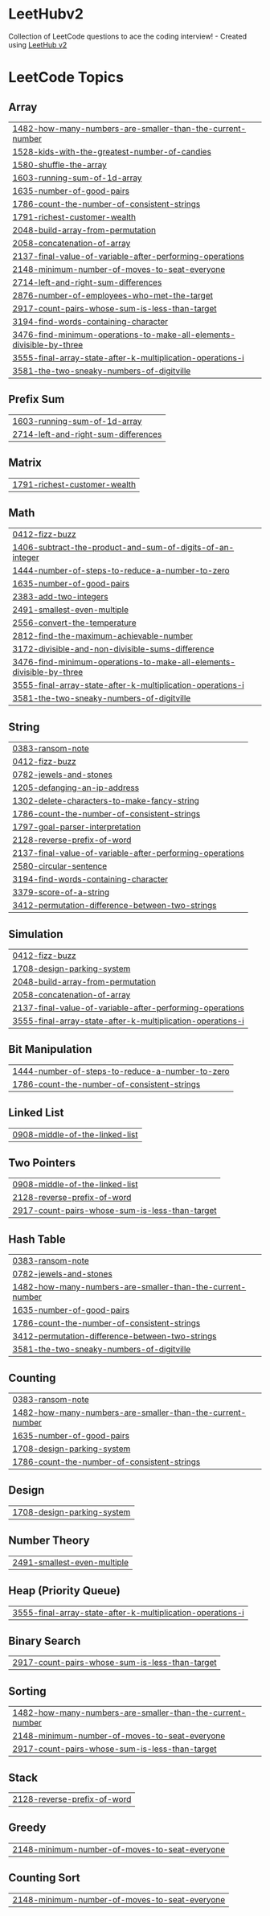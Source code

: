 # LeetHubv2
Collection of LeetCode questions to ace the coding interview! - Created using [LeetHub v2](https://github.com/arunbhardwaj/LeetHub-2.0)

<!---LeetCode Topics Start-->
# LeetCode Topics
## Array
|  |
| ------- |
| [1482-how-many-numbers-are-smaller-than-the-current-number](https://github.com/kugorang/LeetHubv2/tree/master/1482-how-many-numbers-are-smaller-than-the-current-number) |
| [1528-kids-with-the-greatest-number-of-candies](https://github.com/kugorang/LeetHubv2/tree/master/1528-kids-with-the-greatest-number-of-candies) |
| [1580-shuffle-the-array](https://github.com/kugorang/LeetHubv2/tree/master/1580-shuffle-the-array) |
| [1603-running-sum-of-1d-array](https://github.com/kugorang/LeetHubv2/tree/master/1603-running-sum-of-1d-array) |
| [1635-number-of-good-pairs](https://github.com/kugorang/LeetHubv2/tree/master/1635-number-of-good-pairs) |
| [1786-count-the-number-of-consistent-strings](https://github.com/kugorang/LeetHubv2/tree/master/1786-count-the-number-of-consistent-strings) |
| [1791-richest-customer-wealth](https://github.com/kugorang/LeetHubv2/tree/master/1791-richest-customer-wealth) |
| [2048-build-array-from-permutation](https://github.com/kugorang/LeetHubv2/tree/master/2048-build-array-from-permutation) |
| [2058-concatenation-of-array](https://github.com/kugorang/LeetHubv2/tree/master/2058-concatenation-of-array) |
| [2137-final-value-of-variable-after-performing-operations](https://github.com/kugorang/LeetHubv2/tree/master/2137-final-value-of-variable-after-performing-operations) |
| [2148-minimum-number-of-moves-to-seat-everyone](https://github.com/kugorang/LeetHubv2/tree/master/2148-minimum-number-of-moves-to-seat-everyone) |
| [2714-left-and-right-sum-differences](https://github.com/kugorang/LeetHubv2/tree/master/2714-left-and-right-sum-differences) |
| [2876-number-of-employees-who-met-the-target](https://github.com/kugorang/LeetHubv2/tree/master/2876-number-of-employees-who-met-the-target) |
| [2917-count-pairs-whose-sum-is-less-than-target](https://github.com/kugorang/LeetHubv2/tree/master/2917-count-pairs-whose-sum-is-less-than-target) |
| [3194-find-words-containing-character](https://github.com/kugorang/LeetHubv2/tree/master/3194-find-words-containing-character) |
| [3476-find-minimum-operations-to-make-all-elements-divisible-by-three](https://github.com/kugorang/LeetHubv2/tree/master/3476-find-minimum-operations-to-make-all-elements-divisible-by-three) |
| [3555-final-array-state-after-k-multiplication-operations-i](https://github.com/kugorang/LeetHubv2/tree/master/3555-final-array-state-after-k-multiplication-operations-i) |
| [3581-the-two-sneaky-numbers-of-digitville](https://github.com/kugorang/LeetHubv2/tree/master/3581-the-two-sneaky-numbers-of-digitville) |
## Prefix Sum
|  |
| ------- |
| [1603-running-sum-of-1d-array](https://github.com/kugorang/LeetHubv2/tree/master/1603-running-sum-of-1d-array) |
| [2714-left-and-right-sum-differences](https://github.com/kugorang/LeetHubv2/tree/master/2714-left-and-right-sum-differences) |
## Matrix
|  |
| ------- |
| [1791-richest-customer-wealth](https://github.com/kugorang/LeetHubv2/tree/master/1791-richest-customer-wealth) |
## Math
|  |
| ------- |
| [0412-fizz-buzz](https://github.com/kugorang/LeetHubv2/tree/master/0412-fizz-buzz) |
| [1406-subtract-the-product-and-sum-of-digits-of-an-integer](https://github.com/kugorang/LeetHubv2/tree/master/1406-subtract-the-product-and-sum-of-digits-of-an-integer) |
| [1444-number-of-steps-to-reduce-a-number-to-zero](https://github.com/kugorang/LeetHubv2/tree/master/1444-number-of-steps-to-reduce-a-number-to-zero) |
| [1635-number-of-good-pairs](https://github.com/kugorang/LeetHubv2/tree/master/1635-number-of-good-pairs) |
| [2383-add-two-integers](https://github.com/kugorang/LeetHubv2/tree/master/2383-add-two-integers) |
| [2491-smallest-even-multiple](https://github.com/kugorang/LeetHubv2/tree/master/2491-smallest-even-multiple) |
| [2556-convert-the-temperature](https://github.com/kugorang/LeetHubv2/tree/master/2556-convert-the-temperature) |
| [2812-find-the-maximum-achievable-number](https://github.com/kugorang/LeetHubv2/tree/master/2812-find-the-maximum-achievable-number) |
| [3172-divisible-and-non-divisible-sums-difference](https://github.com/kugorang/LeetHubv2/tree/master/3172-divisible-and-non-divisible-sums-difference) |
| [3476-find-minimum-operations-to-make-all-elements-divisible-by-three](https://github.com/kugorang/LeetHubv2/tree/master/3476-find-minimum-operations-to-make-all-elements-divisible-by-three) |
| [3555-final-array-state-after-k-multiplication-operations-i](https://github.com/kugorang/LeetHubv2/tree/master/3555-final-array-state-after-k-multiplication-operations-i) |
| [3581-the-two-sneaky-numbers-of-digitville](https://github.com/kugorang/LeetHubv2/tree/master/3581-the-two-sneaky-numbers-of-digitville) |
## String
|  |
| ------- |
| [0383-ransom-note](https://github.com/kugorang/LeetHubv2/tree/master/0383-ransom-note) |
| [0412-fizz-buzz](https://github.com/kugorang/LeetHubv2/tree/master/0412-fizz-buzz) |
| [0782-jewels-and-stones](https://github.com/kugorang/LeetHubv2/tree/master/0782-jewels-and-stones) |
| [1205-defanging-an-ip-address](https://github.com/kugorang/LeetHubv2/tree/master/1205-defanging-an-ip-address) |
| [1302-delete-characters-to-make-fancy-string](https://github.com/kugorang/LeetHubv2/tree/master/1302-delete-characters-to-make-fancy-string) |
| [1786-count-the-number-of-consistent-strings](https://github.com/kugorang/LeetHubv2/tree/master/1786-count-the-number-of-consistent-strings) |
| [1797-goal-parser-interpretation](https://github.com/kugorang/LeetHubv2/tree/master/1797-goal-parser-interpretation) |
| [2128-reverse-prefix-of-word](https://github.com/kugorang/LeetHubv2/tree/master/2128-reverse-prefix-of-word) |
| [2137-final-value-of-variable-after-performing-operations](https://github.com/kugorang/LeetHubv2/tree/master/2137-final-value-of-variable-after-performing-operations) |
| [2580-circular-sentence](https://github.com/kugorang/LeetHubv2/tree/master/2580-circular-sentence) |
| [3194-find-words-containing-character](https://github.com/kugorang/LeetHubv2/tree/master/3194-find-words-containing-character) |
| [3379-score-of-a-string](https://github.com/kugorang/LeetHubv2/tree/master/3379-score-of-a-string) |
| [3412-permutation-difference-between-two-strings](https://github.com/kugorang/LeetHubv2/tree/master/3412-permutation-difference-between-two-strings) |
## Simulation
|  |
| ------- |
| [0412-fizz-buzz](https://github.com/kugorang/LeetHubv2/tree/master/0412-fizz-buzz) |
| [1708-design-parking-system](https://github.com/kugorang/LeetHubv2/tree/master/1708-design-parking-system) |
| [2048-build-array-from-permutation](https://github.com/kugorang/LeetHubv2/tree/master/2048-build-array-from-permutation) |
| [2058-concatenation-of-array](https://github.com/kugorang/LeetHubv2/tree/master/2058-concatenation-of-array) |
| [2137-final-value-of-variable-after-performing-operations](https://github.com/kugorang/LeetHubv2/tree/master/2137-final-value-of-variable-after-performing-operations) |
| [3555-final-array-state-after-k-multiplication-operations-i](https://github.com/kugorang/LeetHubv2/tree/master/3555-final-array-state-after-k-multiplication-operations-i) |
## Bit Manipulation
|  |
| ------- |
| [1444-number-of-steps-to-reduce-a-number-to-zero](https://github.com/kugorang/LeetHubv2/tree/master/1444-number-of-steps-to-reduce-a-number-to-zero) |
| [1786-count-the-number-of-consistent-strings](https://github.com/kugorang/LeetHubv2/tree/master/1786-count-the-number-of-consistent-strings) |
## Linked List
|  |
| ------- |
| [0908-middle-of-the-linked-list](https://github.com/kugorang/LeetHubv2/tree/master/0908-middle-of-the-linked-list) |
## Two Pointers
|  |
| ------- |
| [0908-middle-of-the-linked-list](https://github.com/kugorang/LeetHubv2/tree/master/0908-middle-of-the-linked-list) |
| [2128-reverse-prefix-of-word](https://github.com/kugorang/LeetHubv2/tree/master/2128-reverse-prefix-of-word) |
| [2917-count-pairs-whose-sum-is-less-than-target](https://github.com/kugorang/LeetHubv2/tree/master/2917-count-pairs-whose-sum-is-less-than-target) |
## Hash Table
|  |
| ------- |
| [0383-ransom-note](https://github.com/kugorang/LeetHubv2/tree/master/0383-ransom-note) |
| [0782-jewels-and-stones](https://github.com/kugorang/LeetHubv2/tree/master/0782-jewels-and-stones) |
| [1482-how-many-numbers-are-smaller-than-the-current-number](https://github.com/kugorang/LeetHubv2/tree/master/1482-how-many-numbers-are-smaller-than-the-current-number) |
| [1635-number-of-good-pairs](https://github.com/kugorang/LeetHubv2/tree/master/1635-number-of-good-pairs) |
| [1786-count-the-number-of-consistent-strings](https://github.com/kugorang/LeetHubv2/tree/master/1786-count-the-number-of-consistent-strings) |
| [3412-permutation-difference-between-two-strings](https://github.com/kugorang/LeetHubv2/tree/master/3412-permutation-difference-between-two-strings) |
| [3581-the-two-sneaky-numbers-of-digitville](https://github.com/kugorang/LeetHubv2/tree/master/3581-the-two-sneaky-numbers-of-digitville) |
## Counting
|  |
| ------- |
| [0383-ransom-note](https://github.com/kugorang/LeetHubv2/tree/master/0383-ransom-note) |
| [1482-how-many-numbers-are-smaller-than-the-current-number](https://github.com/kugorang/LeetHubv2/tree/master/1482-how-many-numbers-are-smaller-than-the-current-number) |
| [1635-number-of-good-pairs](https://github.com/kugorang/LeetHubv2/tree/master/1635-number-of-good-pairs) |
| [1708-design-parking-system](https://github.com/kugorang/LeetHubv2/tree/master/1708-design-parking-system) |
| [1786-count-the-number-of-consistent-strings](https://github.com/kugorang/LeetHubv2/tree/master/1786-count-the-number-of-consistent-strings) |
## Design
|  |
| ------- |
| [1708-design-parking-system](https://github.com/kugorang/LeetHubv2/tree/master/1708-design-parking-system) |
## Number Theory
|  |
| ------- |
| [2491-smallest-even-multiple](https://github.com/kugorang/LeetHubv2/tree/master/2491-smallest-even-multiple) |
## Heap (Priority Queue)
|  |
| ------- |
| [3555-final-array-state-after-k-multiplication-operations-i](https://github.com/kugorang/LeetHubv2/tree/master/3555-final-array-state-after-k-multiplication-operations-i) |
## Binary Search
|  |
| ------- |
| [2917-count-pairs-whose-sum-is-less-than-target](https://github.com/kugorang/LeetHubv2/tree/master/2917-count-pairs-whose-sum-is-less-than-target) |
## Sorting
|  |
| ------- |
| [1482-how-many-numbers-are-smaller-than-the-current-number](https://github.com/kugorang/LeetHubv2/tree/master/1482-how-many-numbers-are-smaller-than-the-current-number) |
| [2148-minimum-number-of-moves-to-seat-everyone](https://github.com/kugorang/LeetHubv2/tree/master/2148-minimum-number-of-moves-to-seat-everyone) |
| [2917-count-pairs-whose-sum-is-less-than-target](https://github.com/kugorang/LeetHubv2/tree/master/2917-count-pairs-whose-sum-is-less-than-target) |
## Stack
|  |
| ------- |
| [2128-reverse-prefix-of-word](https://github.com/kugorang/LeetHubv2/tree/master/2128-reverse-prefix-of-word) |
## Greedy
|  |
| ------- |
| [2148-minimum-number-of-moves-to-seat-everyone](https://github.com/kugorang/LeetHubv2/tree/master/2148-minimum-number-of-moves-to-seat-everyone) |
## Counting Sort
|  |
| ------- |
| [2148-minimum-number-of-moves-to-seat-everyone](https://github.com/kugorang/LeetHubv2/tree/master/2148-minimum-number-of-moves-to-seat-everyone) |
<!---LeetCode Topics End-->